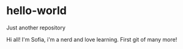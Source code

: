 # hello-world
Just another repository

Hi all!
I'm Sofia, i'm a nerd and love learning. First git of many more!
